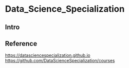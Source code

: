 # Data_Science_Specialization

## Intro

## Reference
https://datasciencespecialization.github.io
https://github.com/DataScienceSpecialization/courses
